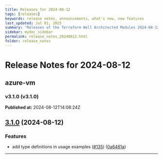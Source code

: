 ```yaml
---
title: Releases for 2024-08-12
tags: [releases]
keywords: release notes, announcements, what's new, new features
last_updated: Jul 01, 2025
summary: "Releases of the Terraform Well Architected Modules 2024-08-12"
sidebar: mydoc_sidebar
permalink: release_notes_20240812.html
folder: release_notes
---
```


# Release Notes for 2024-08-12

## azure-vm
### v3.1.0 (v3.1.0)
**Published at:** 2024-08-12T14:08:24Z

## [3.1.0](https://github.com/CloudNationHQ/terraform-azure-vm/compare/v3.0.0...v3.1.0) (2024-08-12)


### Features

* add type definitions in usage examples ([#135](https://github.com/CloudNationHQ/terraform-azure-vm/issues/135)) ([0a6461a](https://github.com/CloudNationHQ/terraform-azure-vm/commit/0a6461a5ee66bcc4f773ee44460581f2bc92466d))

---

